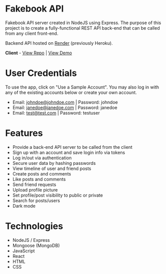 # Fakebook API

Fakebook API server created in NodeJS using Express. The purpose of this project is to create a fully-functional REST API back-end that can be called from any client front-end.

Backend API hosted on [Render](https://render.com/) (previously Heroku).

**Client** - [View Repo](https://github.com/RedRaptor10/fakebook/) | [View Demo](https://redraptor10.github.io/fakebook/)

# User Credentials

To use the app, click on "Use a Sample Account". You may also log in with any of the existing accounts below or create your own account.

- Email: johndoe@johndoe.com | Password: johndoe
- Email: janedoe@janedoe.com | Password: janedoe
- Email: test@test.com | Password: testuser

# Features

- Provide a back-end API server to be called from the client
- Sign up with an account and save login info via tokens
- Log in/out via authentication
- Secure user data by hashing passwords
- View timeline of user and friend posts
- Create posts and comments
- Like posts and comments
- Send friend requests
- Upload profile picture
- Set profile/post visibility to public or private
- Search for posts/users
- Dark mode

# Technologies

- NodeJS / Express
- Mongoose (MongoDB)
- JavaScript
- React
- HTML
- CSS